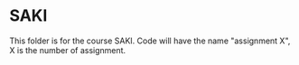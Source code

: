 # SAKI

This folder is for the course SAKI. Code will have the name "assignment X", X is the number of assignment.
